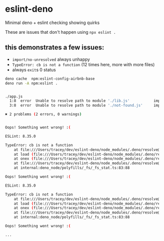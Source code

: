 # eslint-deno
Minimal deno + eslint checking showing quirks

These are issues that don't happen using `npx eslint .`

## this demonstrates a few issues:
- `import/no-unresolved` always unhappy
- `TypeError: cb is not a function` (12 times here, more with more files)
- always `exit`s 0 status


```sh
deno cache  npm:eslint-config-airbnb-base
deno run -A npm:eslint .


./app.js
  1:8  error  Unable to resolve path to module './lib.js'           import/no-unresolved
  3:8  error  Unable to resolve path to module './not-found.js'     import/no-unresolved

✖ 2 problems (2 errors, 0 warnings)


Oops! Something went wrong! :(

ESLint: 8.35.0

TypeError: cb is not a function
    at file:///Users/tracey/dev/eslint-deno/node_modules/.deno/resolve@1.22.1/node_modules/resolve/lib/async.js:169:17
    at load (file:///Users/tracey/dev/eslint-deno/node_modules/.deno/resolve@1.22.1/node_modules/resolve/lib/async.js:186:43)
    at onex (file:///Users/tracey/dev/eslint-deno/node_modules/.deno/resolve@1.22.1/node_modules/resolve/lib/async.js:211:17)
    at file:///Users/tracey/dev/eslint-deno/node_modules/.deno/resolve@1.22.1/node_modules/resolve/lib/async.js:24:69
    at internal:deno_node/polyfills/_fs/_fs_stat.ts:83:88

Oops! Something went wrong! :(

ESLint: 8.35.0

TypeError: cb is not a function
    at file:///Users/tracey/dev/eslint-deno/node_modules/.deno/resolve@1.22.1/node_modules/resolve/lib/async.js:169:17
    at load (file:///Users/tracey/dev/eslint-deno/node_modules/.deno/resolve@1.22.1/node_modules/resolve/lib/async.js:186:43)
    at onex (file:///Users/tracey/dev/eslint-deno/node_modules/.deno/resolve@1.22.1/node_modules/resolve/lib/async.js:211:17)
    at file:///Users/tracey/dev/eslint-deno/node_modules/.deno/resolve@1.22.1/node_modules/resolve/lib/async.js:24:69
    at internal:deno_node/polyfills/_fs/_fs_stat.ts:83:88

Oops! Something went wrong! :(

...
```
